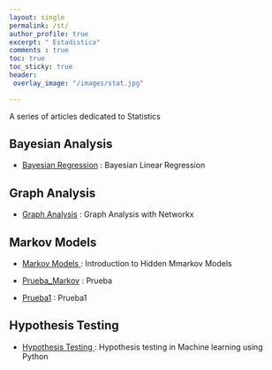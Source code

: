 ```yaml
---
layout: single
permalink: /st/
author_profile: true
excerpt: " Estadistica"
comments : true
toc: true
toc_sticky: true
header: 
 overlay_image: "/images/stat.jpg"

---
```


A series of articles dedicated to Statistics

## Bayesian Analysis

* [Bayesian Regression](https://mohameddhaoui.github.io/statistics/bayesianregression/) :  Bayesian Linear Regression



## Graph Analysis

* [Graph Analysis](https://mohameddhaoui.github.io/statistics/graph/) : Graph Analysis with Networkx


## Markov Models

* [Markov Models ](https://mohameddhaoui.github.io/statistics/hmm/) : Introduction to Hidden Mmarkov Models

* [Prueba_Markov](https://issamfakhari.github.io/statistics/CadenasMarkov/) : Prueba

* [Prueba1](https://issamfakhari.github.io/statistics/Prueba1/) : Prueba1 


## Hypothesis Testing

* [Hypothesis Testing ](https://mohameddhaoui.github.io/statistics/hypothesis_testing/) : Hypothesis testing in Machine learning using Python

